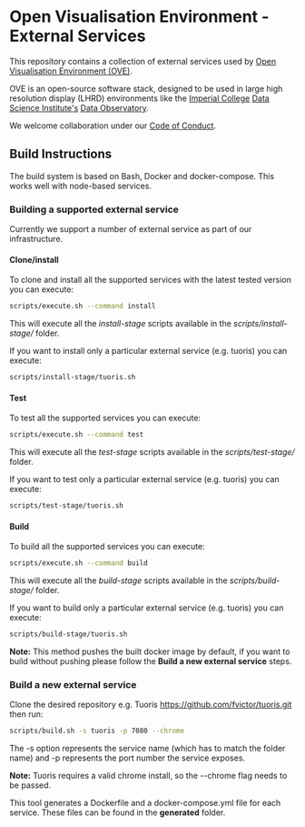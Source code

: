 # Open Visualisation Environment - External Services

This repository contains a collection of external services used by [Open Visualisation Environment (OVE)](https://github.com/ove/ove).

OVE is an open-source software stack, designed to be used in large high resolution display (LHRD) environments like the [Imperial College](http://www.imperial.ac.uk) [Data Science Institute's](http://www.imperial.ac.uk/data-science/) [Data Observatory](http://www.imperial.ac.uk/data-science/data-observatory/).

We welcome collaboration under our [Code of Conduct](https://github.com/ove/ove-apps/blob/master/CODE_OF_CONDUCT.md).

## Build Instructions

The build system is based on Bash, Docker and docker-compose. This works well with node-based services.

### Building a supported external service

Currently we support a number of external service as part of our infrastructure.

#### Clone/install

To clone and install all the supported services with the latest tested version you can execute:

```sh
scripts/execute.sh --command install
```

This will execute all the *install-stage* scripts available in the *scripts/install-stage/* folder.

If you want to install only a particular external service (e.g. tuoris) you can execute:

```sh
scripts/install-stage/tuoris.sh 
```

#### Test

To test all the supported services you can execute:

```sh
scripts/execute.sh --command test
```

This will execute all the *test-stage* scripts available in the *scripts/test-stage/* folder.

If you want to test only a particular external service (e.g. tuoris) you can execute:

```sh
scripts/test-stage/tuoris.sh 
```

#### Build

To build all the supported services you can execute:

```sh
scripts/execute.sh --command build
```

This will execute all the *build-stage* scripts available in the *scripts/build-stage/* folder.

If you want to build only a particular external service (e.g. tuoris) you can execute:

```sh
scripts/build-stage/tuoris.sh 
```

**Note:** This method pushes the built docker image by default, if you want to build without pushing please follow the **Build a new external service** steps.

### Build a new external service

Clone the desired repository e.g. Tuoris https://github.com/fvictor/tuoris.git then run:

```sh
scripts/build.sh -s tuoris -p 7080 --chrome
```
The -s option represents the service name (which has to match the folder name) and -p represents the port number the service exposes.

**Note:** Tuoris requires a valid chrome install, so the --chrome flag needs to be passed.

This tool generates a Dockerfile and a docker-compose.yml file for each service. These files can be found in the **generated** folder.
